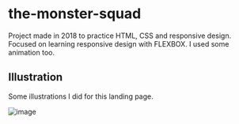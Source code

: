 # the-monster-squad
Project made in 2018 to practice HTML, CSS and responsive design. Focused on learning responsive design with FLEXBOX. I used some animation too.

## Illustration
Some illustrations I did for this landing page.

![image](https://user-images.githubusercontent.com/24267435/126033262-5106d0bf-89d0-429a-887f-ea283f43e840.png)

